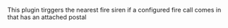 This plugin tirggers the nearest fire siren if a configured fire call comes in that has an attached postal
